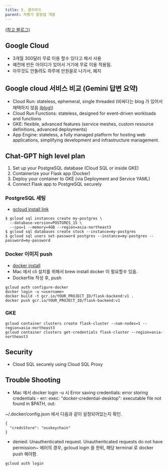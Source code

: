 ```yaml
---
title: 5. 클라우드
parent: 저평가 알람앱 개발
---
```


[(참고 블로그)](https://brunch.co.kr/@topasvga/168)

## Google Cloud
- 3개월 300달러 무료 이용 할수 있다고 해서 사용
- 예전에 만든 아이디가 있어서 거기에 무료 이용 적용됨.
- 아무것도 안돌려도 하루에 만원꼴로 나가서, 폐지

## Google cloud 서비스 비교 (Gemini 답변 요약)
- Cloud Run: stateless, ephemeral, single threaded (비싸다는 blog 가 있어서 채택하지 않음 [(blog)](https://dev.to/code42cate/serverless-is-a-scam-5fc0))
- Cloud Run Functions: stateless, designed for event-driven workloads and functions
- GKE: flexible, advanced features (service meshes, custom resource definitions, advanced deployments)
- App Engine: stateless, a fully managed platform for hosting web applications, simplifying development and infrastructure management.

## Chat-GPT high level plan
1. Set up your PostgreSQL database (Cloud SQL or inside GKE)
2. Containerize your Flask app (Docker)
3. Deploy your container to GKE (via Deployment and Service YAML)
4. Connect Flask app to PostgreSQL securely


### PostgreSQL 세팅
- [gcloud install link](https://cloud.google.com/sdk/docs/install)

```
$ gcloud sql instances create my-postgres \
  --database-version=POSTGRES_15 \
  --cpu=1 --memory=4GB --region=asia-northeast3
$ gcloud sql databases create stock --instance=my-postgres
$ gcloud sql users set-password postgres --instance=my-postgres --password=my-password
```

### Docker 이미지 push
- [docker install](https://www.docker.com/)
- Mac 에서 cli 설치를 위해서 brew install docker 이 필요할수 있음.
- Dockerfile 작성 후, push

```
gcloud auth configure-docker
docker login -u <username>
docker build -t gcr.io/YOUR_PROJECT_ID/flask-backend:v1 .
docker push gcr.io/YOUR_PROJECT_ID/flask-backend:v1
```

### GKE

```
gcloud container clusters create flask-cluster --num-nodes=1 --region=asia-northeast3
gcloud container clusters get-credentials flask-cluster --region=asia-northeast3
```


## Security
- Cloud SQL securely using Cloud SQL Proxy

## Trouble Shooting
- Mac 에서 docker login -u <username> 시 Error saving credentials: error storing credentials - err: exec: "docker-credential-desktop": executable file not found in $PATH, out: 

 ~/.docker/config.json 에서 다음과 같이 설정되어있는지 확인.

```
{
  "credsStore": "osxkeychain"
}
```


- denied: Unauthenticated request. Unauthenticated requests do not have permission~ 에러의 경우, gcloud login 을 한뒤, 해당 terminal 로 docker push 해야함.

```
gcloud auth login
```

